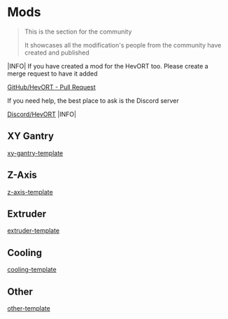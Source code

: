 # Mods

> This is the section for the community
>
> It showcases all the modification's people from the community have created and published

|INFO|
If you have created a mod for the HevORT too.
Please create a merge request to have it added 

[GitHub/HevORT - Pull Request](https://github.com/MirageC79/HevORT/pulls)


If you need help, the best place to ask is the Discord server

[Discord/HevORT](https://discord.gg/nCYRQAZPWV)
|INFO|

<script>
    createGridData(1, [
        {
            title: "EvoMoto HD12 AWD",
            image: "../../assets/images/mods/evomoto_awd_hd12.png",
            description: `This mod adds two more steppers to the HevORT.
                        <br>They replace the pulley mounts on the front for even more power.
                        <br><br>Requires (not including existing parts from the pulley mounts):
                        <br>-2 more steppers
                        <br>-2 driving pulleys for the stepper (20teeth)
                        <br>-6x M5 100mm screws (replaces existing M5 90mm)
                        <br>-2x M5 55mm screws (replaces existing M5 45mm)`,
            credits: [
                    {name: "EvoMoto"},
            ],
            buttons: [
                {title: "Thingiverse", link: "https://www.thingiverse.com/thing:5171980"},
            ],
        },
        {
            title: "EvoMoto STD/HT AWD",
            image: "../../assets/images/mods/evomoto_awd_std-ht.png",
            description: `This mod adds two more steppers to the HevORT.
                        <br>They replace the pulley mounts on the front for even more power.
                        <br><br>Requires (not including existing parts from the pulley mounts):
                        <br>-2 more steppers
                        <br>-2 driving pulleys for the stepper (20teeth)`,
            credits: [
                    {name: "EvoMoto"},
            ],
            buttons: [
                {title: "Thingiverse", link: "https://www.thingiverse.com/thing:4815859"},
            ],
        },
        {
            title: "Hans Hanson HD12 AWD",
            image: "../../assets/images/mods/hans-hanson_awd_hd12.jpg",
            description: `Almost the same number and length of shafts are required as with the opposite Motor Mount and Pulley mount
                        <br><br>(except for the two Dowel Pin 5x40mm for the belt binder).
                        <br>The same goes for the idler and pulley.`,
            credits: [
                    {name: "Hans Hanson"},
            ],
            buttons: [
                {title: "Thingiverse", link: "https://www.thingiverse.com/thing:4946002"},
                {title: "CAD File", link: "https://a360.co/3lwUEMv"}
            ],
        },
    ]);
    createGridData(2, [
        {
            title: "Wobble Rings for SFU1204",
            image: "../../assets/images/mods/evomoto_sfu1204_wobble_rings.jpg",
            description: `Alternative version of the original Wobble Rings for the ZR V2.5
                        <br>These do a better job at eliminating bad quality ballscrews
                        <br><br>Cheap ballscrews never run smooth, these wobble rings will eliminate any wobble
                        <br>the ballscrew would have induced into the print bed movement`,
            credits: [
                    {name: "EvoMoto"},
            ],
            buttons: [
                {title: "Thingiverse", link: "https://www.thingiverse.com/thing:4781610"},
            ],
        },
        {
            title: "Wobble Rings for SFU1604",
            image: "../../assets/images/mods/evomoto_sfu1604_wobble_rings.png",
            description: `Same as the SFU1204 version but for SFU1604`,
            credits: [
                    {name: "EvoMoto"},
            ],
            buttons: [
                {title: "Thingiverse", link: "https://www.thingiverse.com/thing:4785945"},
            ],
        },
        {
            title: "Z-Axis 2:1 reduction",
            image: "../../assets/images/mods/m3nt8l_z-axis_reduction.jpg",
            description: `2:1 reduction for the HevORT's ZR V2.5 Z-Axis
                        <br>This mod increases holding torque.
                        <br>It will also allow you to use 50mm longer ballscrews bringing you 50mm more Z-Travel.
                        <br><br>Requires (for all 3):
                        <br>3x 154 mm (77 tooth) 2GT closed loop belt
                        <br>3x 40 tooth pulley with 5mm bore
                        <br>3x Roland Coupler (as seen in standard HevORT Z 2.5)
                        <br>3x 5200-2RS double row angular contact bearing (as seen in standard HevORT Z 2.5)
                        <br>3x Coupler (as seen in standard HevORT Z 2.5)
                        <br>3x 5mm shaft pins
                        <br>3x 20 tooth pulley for the motor shaft (5mm) (as seen in standard HevORT Z 2.5)
                        <br>9x 625RS 5mm bore x 16mm OD x 5mm wide bearings`,
            credits: [
                    {name: "M3NT8L"},
            ],
            buttons: [
                {title: "Thingiverse", link: "https://www.thingiverse.com/thing:4880007"},
            ],
        },
    ]);
    createGridData(3, [
        {
            title: "BL-Touch Rapido UHF Hotend bracket",
            image: "https://hevort-mods.donnerplays.de/images/BL_Touch_Rapido_Hotend_UHF_Bracket.png",
            description: `Mounting bracket for the BL-Touch when used on a Rapido UHF hotend.
                        <br>- Adds a lip on the top that prevents the support from rotating.
                        <br>- Uses nuts for all screw holes instead of screwing into the plastic
                        <br><br>Requires:
                        <br>- 3x M3 nuts
                        <br>- Main mounting screw: M3x(~35mm long screw)
                        <br>- BL-Touch screws: 2x M3x8mm screw`,
            credits: [
                    {name: "MirageC", description: "Initial work/version"},
                    {name: "DonnerPlays", description: "Modification to use M3 nuts instead of threading into the plastic"}
            ],
            buttons: [
                {title: "CAD File", link: "https://hevort-mods.donnerplays.de/cad/BL_Touch_Rapido_Hotend_UHF_Bracket.step", icon: "fa fa-download"},
            ],
        },
        {
            title: "LGX Lite HextrudORT Carriage Mount (HD12/MGN9)",
            image: "../../assets/images/mods/serbitar_lgx-lite_hextrudort_carriage.webp",
            description: `Mounts an LGX Lite and Dragon hotend to the HevORT HextrudORT HD12/MGN9 carriage.`,
            credits: [
                    {name: "Serbitar"},
            ],
            buttons: [
                {title: "PrusaPrinters", link: "https://www.prusaprinters.org/prints/151944-hevort-lgx-lite-hextrudort-carriage-mount-hd12mgn9"},
            ],
        },
    ]);
    createGridData(4, [
        {
            title: "HD12/MGN12 CPAP Rapido Duct",
            image: "https://hevort-mods.donnerplays.de/images/HD12_MGN12_Rapido_Duct.png",
            description: `Fan duct for CPAP fan hose
                        <br>(15mm inner diameter)
                        <br><br>Mounts to the standard MGN12H/HD12 HextrudORT carriage
                        <br><br>Requires:
                        <br>- Standard: 4x M3x8mm screws
                        <br>- UHF: 4x M3x14mm screws`,
            credits: [
                    {name: "MirageC", description: "Initial work of MGN9 version"},
                    {name: "DonnerPlays", description: "Modification to fit HD12/MGN12"}
            ],
            buttons: [
                {title: "CAD File", link: "https://hevort-mods.donnerplays.de/cad/HD12_MGN12_Rapido_Duct.step", icon: "fa fa-download"},
            ],
        },
        {
            title: "HD12/MGN12H Rapido UHF Spacer",
            image: "https://hevort-mods.donnerplays.de/images/HD12_MGN12_Rapido_UHF_Spacer.png",
            description: `Spacer for the CPAP Rapido Duct
                        <br>when the rapido is used with a volcano nozzle (UHF)`,
            credits: [
                    {name: "MirageC", description: "Initial work of MGN9 version"},
                    {name: "DonnerPlays", description: "Modification to fit HD12/MGN12"}
            ],
            buttons: [
                {title: "CAD File", link: "https://hevort-mods.donnerplays.de/cad/HD12_MGN12_Rapido_UHF_Spacer.step", icon: "fa fa-download"},
            ],
        },
        {
            title: "HD12/MGN12 40mm fan mount (tested with Rapido hotend)",
            image: "https://hevort-mods.donnerplays.de/images/MGN12_HD12_Rapido_Fan_Shroud_40mm.png",
            description: `This bracket allows you to use a 40mm fan for
                        <br>hotend cooling on the
                        <br>MGN12/HD12 HextrudORT carriage
                        <br><br>Includes small side openings to help with getting out the hot air and help with installation.
                        <br><br>Is supported by two screws/flaps on the side
                        <br><br>Requires:
                        <br>- 3x M3x(8mm + fan size)
                        <br>Example: 20mm thick fan = 28mm = 25-30mm`,
            credits: [
                    {name: "MirageC", description: "Initial work on version for Rapido with 25mm fan"},
                    {name: "DonnerPlays", description: "Modification to allow 40mm fan to be used"}
            ],
            buttons: [
                {title: "CAD File", link: "https://hevort-mods.donnerplays.de/cad/MGN12_HD12_Rapido_Fan_Shroud_40mm.step", icon: "fa fa-download"},
            ],
        },
    ]);
    createGridData(5, [
        {
            title: "SpEye",
            image: "../assets/images/mods/spy-eye/spy-eye-printed.jpg",
            description: `Not only an empty filament detector.
                        <br>The SpEye can detect a spool jam and pause your print.`,
            credits: [
                    {name: "MirageC", description: "Initial work"},
            ],
            buttons: [
                {title: "SpyEye page", link: "#/pages/mods/spy-eye.md"},
            ],
        },
        {
            title: "ADXL345 mounting bracket on 40mm fan",
            image: "https://hevort-mods.donnerplays.de/images/ADXL345_40mm_Fan_Mount.png",
            description: `Allows you to easily mount an ADXL345 accelerometer to your print head.
                        <br><br>Mounts to the front of a 40mm fan.
                        <br>(tested with a 20mm thick fan)
                        <br><br>Requires: 3.5mm longer screws`,
            credits: [
                    {name: "DonnerPlays", description: "Initial work"},
            ],
            buttons: [
                {title: "CAD File", link: "https://hevort-mods.donnerplays.de/cad/ADXL345_40mm_Fan_Mount.step", icon: "fa fa-download"},
            ],
        },
        {
            title: "Hans Hanson FumesORT",
            image: "../assets/images/mods/hans-hanson_fumes-ort.jpg",
            description: `Fume filter mounted under the HevORT's print bed.
                        <br><br>Filter basket volume is approx. 313ml.
                        <br>Using activated charcoal pellets with a diameter of approx. 4mm
                        <br><br>Uses 4x 40x40x20 Sunon MF40202VX-1000U-A99
                        <br>Circulates 37m³/h with empty filter basked
                        <br>11m³/h with full filter at 24V or 6m³/h at 12V
                        <br><br>Requires:
                        <br>20x M3x8mm or M3x10
                        <br>16x M3x25mm (for 40x40x20 mm Fans)
                        <br>2x wago 221-413
                        <br>8x M5x8mm Socket Head Screws
                        <br>8x Hammer nut M5 for 2020 profile
                        <br>4x Hammer nut M3 for 2020 profile
                        <br>1x 295mm 2040 profile
                        <br>4x 40x40x20 Fans
                        <br>1x activated charcoal pellets`,
            credits: [
                    {name: "Hans Hanson"},
            ],
            buttons: [
                {title: "Thingiverse", link: "https://www.thingiverse.com/thing:5197675"},
                {title: "CAD File", link: "https://a360.co/3lwUEMv"}
            ],
        },
    ]);
</script>

## XY Gantry

[xy-gantry-template](../../assets/templates/grid-template.md ':include')

## Z-Axis

[z-axis-template](../../assets/templates/grid-template.md ':include')


## Extruder

[extruder-template](../../assets/templates/grid-template.md ':include')

## Cooling

[cooling-template](../../assets/templates/grid-template.md ':include')

## Other

[other-template](../../assets/templates/grid-template.md ':include')